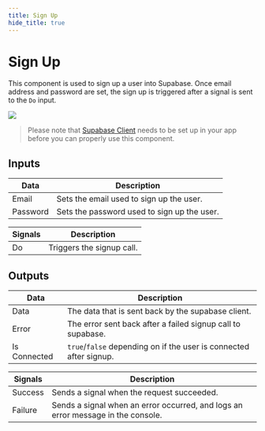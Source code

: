 ```yaml
---
title: Sign Up
hide_title: true
---
```


# Sign Up

This component is used to sign up a user into Supabase. Once email address and password are set, the sign up is triggered after a signal is sent to the `Do` input.

<div className="ndl-image-with-background xl">

![](/library/prefabs/supabase/sign-up.png)

</div>

> Please note that [Supabase Client](/library/prefabs/supabase/components/setup-client/) needs to be set up in your app before you can properly use this component.

## Inputs

| Data                                       | Description                                 |
| ------------------------------------------ | ------------------------------------------- |
| <span className="ndl-data">Email</span>    | Sets the email used to sign up the user.    |
| <span className="ndl-data">Password</span> | Sets the password used to sign up the user. |

| Signals                                | Description               |
| -------------------------------------- | ------------------------- |
| <span className="ndl-signal">Do</span> | Triggers the signup call. |

## Outputs

| Data                                           | Description                                                        |
| ---------------------------------------------- | ------------------------------------------------------------------ |
| <span className="ndl-data">Data</span>         | The data that is sent back by the supabase client.                 |
| <span className="ndl-data">Error</span>        | The error sent back after a failed signup call to supabase.        |
| <span className="ndl-data">Is Connected</span> | `true`/`false` depending on if the user is connected after signup. |

| Signals                                     | Description                                                                      |
| ------------------------------------------- | -------------------------------------------------------------------------------- |
| <span className="ndl-signal">Success</span> | Sends a signal when the request succeeded.                                       |
| <span className="ndl-signal">Failure</span> | Sends a signal when an error occurred, and logs an error message in the console. |
